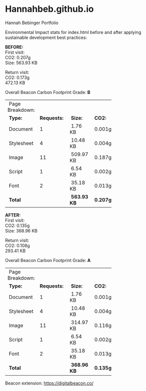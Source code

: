 # Hannahbeb.github.io

Hannah Bebinger Portfolio

Environmental Impact stats for index.html before and after applying sustainable development best practices:

<b>BEFORE:</b><br/>
First visit:<br/>
    CO2: 0.207g<br/>
    Size: 563.93 KB<br/>
    
  Return visit:<br/>
    CO2: 0.173g<br/>
    472.13 KB<br/>
  
  Overall Beacon Carbon Footprint Grade: <b>B</b>

<table style="width: 346.766px;">
<tbody>
<tr>
<td style="width: 152px;">&nbsp;Page Breakdown:</td>
<td style="width: 41px;">&nbsp;</td>
<td style="width: 99px;">&nbsp;</td>
<td style="width: 48.7656px;">&nbsp;</td>
</tr>
<tr>
<td style="width: 152px;"><strong>&nbsp;Type:</strong></td>
<td style="width: 41px;"><strong>Requests:&nbsp;</strong></td>
<td style="width: 99px;"><strong>&nbsp;Size:</strong></td>
<td style="width: 48.7656px;"><strong>&nbsp;CO2:</strong></td>
</tr>
<tr>
<td style="width: 152px;">&nbsp;Document</td>
<td style="width: 41px;">1</td>
<td style="width: 99px;">&nbsp;1.76 KB</td>
<td style="width: 48.7656px;">&nbsp;0.001g</td>
</tr>
<tr>
<td style="width: 152px;">&nbsp;Stylesheet</td>
<td style="width: 41px;">4&nbsp;</td>
<td style="width: 99px;">&nbsp;10.48 KB</td>
<td style="width: 48.7656px;">&nbsp;0.004g</td>
</tr>
<tr>
<td style="width: 152px;">&nbsp;Image</td>
<td style="width: 41px;">11&nbsp;</td>
<td style="width: 99px;">&nbsp;509.97 KB</td>
<td style="width: 48.7656px;">&nbsp;0.187g</td>
</tr>
<tr>
<td style="width: 152px;">&nbsp;Script</td>
<td style="width: 41px;">1&nbsp;</td>
<td style="width: 99px;">&nbsp;6.54 KB</td>
<td style="width: 48.7656px;">&nbsp;0.002g</td>
</tr>
<tr>
<td style="width: 152px;">&nbsp;Font</td>
<td style="width: 41px;">2&nbsp;</td>
<td style="width: 99px;">&nbsp;35.18 KB&nbsp;</td>
<td style="width: 48.7656px;">&nbsp;0.013g</td>
</tr>
<tr>
<td style="width: 152px;"><strong>&nbsp;Total</strong></td>
<td style="width: 41px;"><strong>&nbsp;</strong></td>
<td style="width: 99px;"><strong>&nbsp;563.93 KB</strong></td>
<td style="width: 48.7656px;"><strong>&nbsp;0.207g</strong></td>
</tr>
</tbody>
</table>

<b>AFTER:</b><br/>
First visit:<br/>
    CO2: 0.135g<br/>
    Size: 368.96 KB<br/>
    
  Return visit:<br/>
    CO2: 0.108g<br/>
    293.41 KB<br/>
  
  Overall Beacon Carbon Footprint Grade: <b>A</b>

  <table style="width: 346.766px;">
<tbody>
<tr>
<td style="width: 152px;">&nbsp;Page Breakdown:</td>
<td style="width: 41px;">&nbsp;</td>
<td style="width: 99px;">&nbsp;</td>
<td style="width: 48.7656px;">&nbsp;</td>
</tr>
<tr>
<td style="width: 152px;"><strong>&nbsp;Type:</strong></td>
<td style="width: 41px;"><strong>Requests:&nbsp;</strong></td>
<td style="width: 99px;"><strong>&nbsp;Size:</strong></td>
<td style="width: 48.7656px;"><strong>&nbsp;CO2:</strong></td>
</tr>
<tr>
<td style="width: 152px;">&nbsp;Document</td>
<td style="width: 41px;">1</td>
<td style="width: 99px;">&nbsp;1.76 KB</td>
<td style="width: 48.7656px;">&nbsp;0.001g</td>
</tr>
<tr>
<td style="width: 152px;">&nbsp;Stylesheet</td>
<td style="width: 41px;">4&nbsp;</td>
<td style="width: 99px;">&nbsp;10.48 KB</td>
<td style="width: 48.7656px;">&nbsp;0.004g</td>
</tr>
<tr>
<td style="width: 152px;">&nbsp;Image</td>
<td style="width: 41px;">11&nbsp;</td>
<td style="width: 99px;">&nbsp;314.97 KB</td>
<td style="width: 48.7656px;">&nbsp;0.116g</td>
</tr>
<tr>
<td style="width: 152px;">&nbsp;Script</td>
<td style="width: 41px;">1&nbsp;</td>
<td style="width: 99px;">&nbsp;6.54 KB</td>
<td style="width: 48.7656px;">&nbsp;0.002g</td>
</tr>
<tr>
<td style="width: 152px;">&nbsp;Font</td>
<td style="width: 41px;">2&nbsp;</td>
<td style="width: 99px;">&nbsp;35.18 KB&nbsp;</td>
<td style="width: 48.7656px;">&nbsp;0.013g</td>
</tr>
<tr>
<td style="width: 152px;"><strong>&nbsp;Total</strong></td>
<td style="width: 41px;"><strong>&nbsp;</strong></td>
<td style="width: 99px;"><strong>&nbsp;368.96 KB</strong></td>
<td style="width: 48.7656px;"><strong>&nbsp;0.135g</strong></td>
</tr>
</tbody>
</table>

Beacon extension: https://digitalbeacon.co/ 
